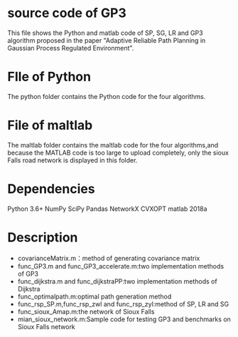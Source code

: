 # source code of GP3
This file shows the Python and matlab code of SP, SG, LR and GP3 algorithm proposed in the paper "Adaptive Reliable Path Planning in Gaussian Process Regulated Environment".
# FIle of Python
The python folder contains the Python code for the four algorithms.
# File of maltlab
The maltlab folder contains the maltlab code for the four algorithms,and because the MATLAB code is too large to upload completely, only the sioux Falls road network is displayed in this folder.
# Dependencies
Python 3.6+
NumPy
SciPy
Pandas
NetworkX
CVXOPT
matlab 2018a
# Description
 - covarianceMatrix.m：method of generating covariance matrix
 - func_GP3.m and func_GP3_accelerate.m:two implementation methods of GP3
 - func_dijkstra.m and func_dijkstraPP:two implementation methods of Dijkstra
 - func_optimalpath.m:optimal path generation method
 - func_rsp_SP.m,func_rsp_zwl and func_rsp_zyl:method of SP, LR and SG
 - func_sioux_Amap.m:the network of Sioux Falls
 - mian_sioux_network.m:Sample code for testing GP3 and benchmarks on Sioux Falls network

